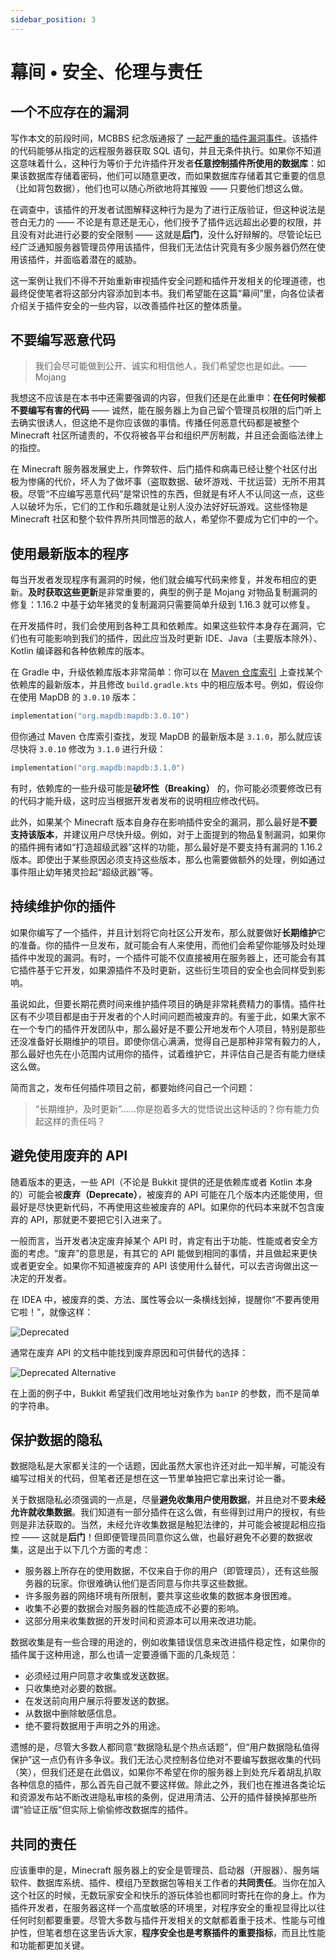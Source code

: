 ```yaml
---
sidebar_position: 3
---
```


# 幕间 • 安全、伦理与责任

## 一个不应存在的漏洞

写作本文的前段时间，MCBBS 纪念版通报了 [一起严重的插件漏洞事件](https://www.mcbbs.co/thread-2850-1-1.html)。该插件的代码能够从指定的远程服务器获取 SQL 语句，并且无条件执行。如果你不知道这意味着什么，这种行为等价于允许插件开发者**任意控制插件所使用的数据库**：如果该数据库存储着密码，他们可以随意更改，而如果数据库存储着其它重要的信息（比如背包数据），他们也可以随心所欲地将其摧毁 —— 只要他们想这么做。

在调查中，该插件的开发者试图解释这种行为是为了进行正版验证，但这种说法是苍白无力的 —— 不论是有意还是无心，他们授予了插件远远超出必要的权限，并且没有对此进行必要的安全限制 —— 这就是**后门**，没什么好辩解的。尽管论坛已经广泛通知服务器管理员停用该插件，但我们无法估计究竟有多少服务器仍然在使用该插件，并面临着潜在的威胁。

这一案例让我们不得不开始重新审视插件安全问题和插件开发相关的伦理道德，也最终促使笔者将这部分内容添加到本书。我们希望能在这篇“幕间”里，向各位读者介绍关于插件安全的一些内容，以改善插件社区的整体质量。

## 不要编写恶意代码

> 我们会尽可能做到公开、诚实和相信他人，我们希望您也是如此。—— Mojang

我想这不应该是在本书中还需要强调的内容，但我们还是在此重申：**在任何时候都不要编写有害的代码** —— 诚然，能在服务器上为自己留个管理员权限的后门听上去确实很诱人，但这绝不是你应该做的事情。传播任何恶意代码都是被整个 Minecraft 社区所谴责的，不仅将被各平台和组织严厉制裁，并且还会面临法律上的指控。

在 Minecraft 服务器发展史上，作弊软件、后门插件和病毒已经让整个社区付出极为惨痛的代价，坏人为了做坏事（盗取数据、破坏游戏、干扰运营）无所不用其极。尽管“不应编写恶意代码”是常识性的东西，但就是有坏人不认同这一点，这些人以破坏为乐，它们的工作和乐趣就是让别人没办法好好玩游戏。这些怪物是 Minecraft 社区和整个软件界所共同憎恶的敌人，希望你不要成为它们中的一个。

## 使用最新版本的程序

每当开发者发现程序有漏洞的时候，他们就会编写代码来修复，并发布相应的更新。**及时获取这些更新**是非常重要的，典型的例子是 Mojang 对物品复制漏洞的修复：1.16.2 中基于幼年猪灵的复制漏洞只需要简单升级到 1.16.3 就可以修复。

在开发插件时，我们会使用到各种工具和依赖库。如果这些软件本身存在漏洞，它们也有可能影响到我们的插件，因此应当及时更新 IDE、Java（主要版本除外）、Kotlin 编译器和各种依赖库的版本。

在 Gradle 中，升级依赖库版本非常简单：你可以在 [Maven 仓库索引](https://mvnrepository.com) 上查找某个依赖库的最新版本，并且修改 `build.gradle.kts` 中的相应版本号。例如，假设你在使用 MapDB 的 `3.0.10` 版本：

```kotlin
implementation("org.mapdb:mapdb:3.0.10")
```

但你通过 Maven 仓库索引查找，发现 MapDB 的最新版本是 `3.1.0`，那么就应该尽快将 `3.0.10` 修改为 `3.1.0` 进行升级：

```kotlin
implementation("org.mapdb:mapdb:3.1.0")
```

有时，依赖库的一些升级可能是**破坏性（Breaking）** 的，你可能必须要修改已有的代码才能升级，这时应当根据开发者发布的说明相应修改代码。

此外，如果某个 Minecraft 版本自身存在影响插件安全的漏洞，那么最好是**不要支持该版本**，并建议用户尽快升级。例如，对于上面提到的物品复制漏洞，如果你的插件拥有诸如“打造超级武器”这样的功能，那么最好是不要支持有漏洞的 1.16.2 版本。即使出于某些原因必须支持这些版本，那么也需要做额外的处理，例如通过事件阻止幼年猪灵捡起“超级武器”等。

## 持续维护你的插件

如果你编写了一个插件，并且计划将它向社区公开发布，那么就要做好**长期维护**它的准备。你的插件一旦发布，就可能会有人来使用，而他们会希望你能够及时处理插件中发现的漏洞。有时，一个插件可能不仅直接被用在服务器上，还可能会有其它插件基于它开发，如果源插件不及时更新，这些衍生项目的安全也会同样受到影响。

虽说如此，但要长期花费时间来维护插件项目的确是非常耗费精力的事情。插件社区有不少项目都是由于开发者的个人时间问题而被废弃的。有鉴于此，如果大家不在一个专门的插件开发团队中，那么最好是不要公开地发布个人项目，特别是那些还没准备好长期维护的项目。即使你信心满满，觉得自己是那种非常有毅力的人，那么最好也先在小范围内试用你的插件，试着维护它，并评估自己是否有能力继续这么做。

简而言之，发布任何插件项目之前，都要始终问自己一个问题：

> “长期维护，及时更新”……你是抱着多大的觉悟说出这种话的？你有能力负起这样的责任吗？

## 避免使用废弃的 API

随着版本的更迭，一些 API（不论是 Bukkit 提供的还是依赖库或者 Kotlin 本身的）可能会被**废弃（Deprecate）**，被废弃的 API 可能在几个版本内还能使用，但最好是尽快更新代码，不再使用这些被废弃的 API。如果你的代码本来就不包含废弃的 API，那就更不要把它引入进来了。

一般而言，当开发者决定废弃掉某个 API 时，肯定有出于功能、性能或者安全方面的考虑。“废弃”的意思是，有其它的 API 能做到相同的事情，并且做起来更快或者更安全。如果你不知道被废弃的 API 该使用什么替代，可以去咨询做出这一决定的开发者。

在 IDEA 中，被废弃的类、方法、属性等会以一条横线划掉，提醒你“不要再使用它啦！”，就像这样：

![Deprecated](/img/s2/idea-deprecated.png)

通常在废弃 API 的文档中能找到废弃原因和可供替代的选择：

![Deprecated Alternative](/img/s2/deprecated-alternative.png)

在上面的例子中，Bukkit 希望我们改用地址对象作为 `banIP` 的参数，而不是简单的字符串。

## 保护数据的隐私

数据隐私是大家都关注的一个话题，因此虽然大家也许还对此一知半解，可能没有编写过相关的代码，但笔者还是想在这一节里单独把它拿出来讨论一番。

关于数据隐私必须强调的一点是，尽量**避免收集用户使用数据**，并且绝对不要**未经允许就收集数据**。我们知道有一部分插件在这么做，有些得到过用户的授权，有些则是非法获取的。当然，未经允许收集数据是触犯法律的，并可能会被提起相应指控 —— 这就是**后门**！但即便管理员同意你这么做，也最好避免不必要的数据收集，这是出于以下几个方面的考虑：

- 服务器上所存在的使用数据，不仅来自于你的用户（即管理员），还有这些服务器的玩家。你很难确认他们是否同意与你共享这些数据。
- 许多服务器的网络环境有所限制，要共享这些收集的数据本身很困难。
- 收集不必要的数据会对服务器的性能造成不必要的影响。
- 这部分用来收集数据的开发时间和资源本可以用来改进功能。

数据收集是有一些合理的用途的，例如收集错误信息来改进插件稳定性，如果你的插件属于这种用途，那么也请一定要遵循下面的几条规范：

- 必须经过用户同意才收集或发送数据。
- 只收集绝对必要的数据。
- 在发送前向用户展示将要发送的数据。
- 从数据中删除敏感信息。
- 绝不要将数据用于声明之外的用途。

遗憾的是，尽管大多数人都同意“数据隐私是个热点话题”，但“用户数据隐私值得保护”这一点仍有许多争议。我们无法心灵控制各位绝对不要编写数据收集的代码（笑），但我们还是在此倡议，如果你不希望在你的服务器上到处充斥着胡乱扒取各种信息的插件，那么首先自己就不要这样做。除此之外，我们也在推进各类论坛和资源发布站不断改进隐私审核的条例，促进用清洁、公开的插件替换掉那些所谓“验证正版”但实际上偷偷修改数据库的插件。

## 共同的责任

应该重申的是，Minecraft 服务器上的安全是管理员、启动器（开服器）、服务端软件、数据库系统、插件、模组乃至数据包等相关工作者的**共同责任**。当你在加入这个社区的时候，无数玩家安全和快乐的游玩体验也都同时寄托在你的身上。作为插件开发者，在服务器这样一个高度敏感的环境里，对程序安全的重视显得比以往任何时刻都要重要。尽管大多数与插件开发相关的文献都着重于技术、性能与可维护性，但笔者想在这里告诉大家，**程序安全也是考察插件的重要指标**，而且比性能和功能都更加关键。
